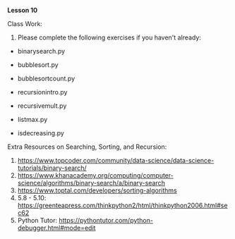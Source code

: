 **Lesson 10**

Class Work:

1. Please complete the following exercises if you haven't already:

- binarysearch.py

- bubblesort.py

- bubblesortcount.py

- recursionintro.py

- recursivemult.py

- listmax.py

- isdecreasing.py

Extra Resources on Searching, Sorting, and Recursion:

1. https://www.topcoder.com/community/data-science/data-science-tutorials/binary-search/
2. https://www.khanacademy.org/computing/computer-science/algorithms/binary-search/a/binary-search
3. https://www.toptal.com/developers/sorting-algorithms
4. 5.8 - 5.10: https://greenteapress.com/thinkpython2/html/thinkpython2006.html#sec62
5. Python Tutor: https://pythontutor.com/python-debugger.html#mode=edit